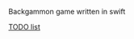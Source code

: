 Backgammon game written in swift 

[TODO list](https://github.com/biboran/Tables/blob/master/Tables/TODO.md)